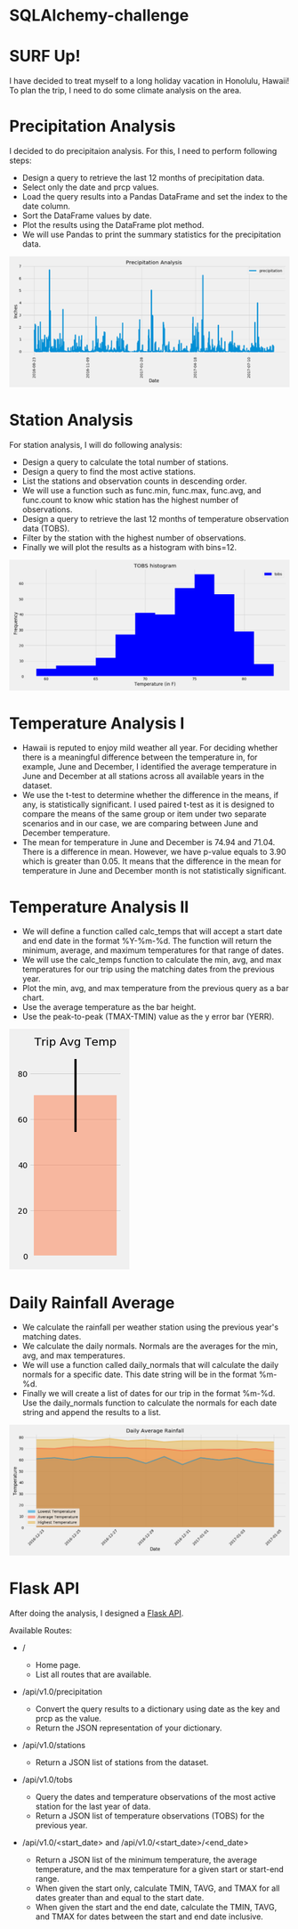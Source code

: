 # SQLAlchemy-challenge

# SURF Up!

I have decided to treat myself to a long holiday vacation in Honolulu, Hawaii! To plan the trip, I need to do some climate analysis on the area.


# Precipitation Analysis

I decided to do precipitaion analysis. For this, I need to perform following steps:

* Design a query to retrieve the last 12 months of precipitation data.
* Select only the date and prcp values.
* Load the query results into a Pandas DataFrame and set the index to the date column.
* Sort the DataFrame values by date.
* Plot the results using the DataFrame plot method.
* We will use Pandas to print the summary statistics for the precipitation data.


![surfup](https://github.com/UoT-Bootcamp/SQLAlchemy-challenge/blob/master/Images/precipitation_analysis.png)


# Station Analysis

For station analysis, I will do following analysis:

* Design a query to calculate the total number of stations.
* Design a query to find the most active stations.
* List the stations and observation counts in descending order.
* We will use a function such as func.min, func.max, func.avg, and func.count to know whic station has the highest number of observations.
* Design a query to retrieve the last 12 months of temperature observation data (TOBS).
* Filter by the station with the highest number of observations.
* Finally we will plot the results as a histogram with bins=12.


![surfup](https://github.com/UoT-Bootcamp/SQLAlchemy-challenge/blob/master/Images/tobs_histogram.png)


# Temperature Analysis I

* Hawaii is reputed to enjoy mild weather all year. For deciding whether there is a meaningful difference between the temperature in, for example, June and December, I identified the average temperature in June and December at all stations across all available years in the dataset. 
* We use the t-test to determine whether the difference in the means, if any, is statistically significant. I used paired t-test as it is designed to compare the means of the same group or item under two separate scenarios and in our case, we are comparing between June and December temperature.
* The mean for temperature in June and December is 74.94 and 71.04. There is a difference in mean. However, we have p-value equals to 3.90 which is greater than 0.05. It means that the difference in the mean for temperature in June and December month is not statistically significant. 


# Temperature Analysis II

* We will define a function called calc_temps that will accept a start date and end date in the format %Y-%m-%d. The function will return the minimum, average, and maximum temperatures for that range of dates.
* We will use the calc_temps function to calculate the min, avg, and max temperatures for our trip using the matching dates from the previous year.
* Plot the min, avg, and max temperature from the previous query as a bar chart.
* Use the average temperature as the bar height.
* Use the peak-to-peak (TMAX-TMIN) value as the y error bar (YERR).


![surfup](https://github.com/UoT-Bootcamp/SQLAlchemy-challenge/blob/master/Images/trip_avg_temp.png)


# Daily Rainfall Average

* We calculate the rainfall per weather station using the previous year's matching dates.
* We calculate the daily normals. Normals are the averages for the min, avg, and max temperatures.
* We will use a function called daily_normals that will calculate the daily normals for a specific date. This date string will be in the format %m-%d. 
* Finally we will create a list of dates for our trip in the format %m-%d. Use the daily_normals function to calculate the normals for each date string and append the results to a list.


![surfup](https://github.com/UoT-Bootcamp/SQLAlchemy-challenge/blob/master/Images/daily_average_rainfall.png)


# Flask API

After doing the analysis, I designed a [Flask API](https://github.com/UoT-Bootcamp/SQLAlchemy-challenge/blob/master/app.py).

Available Routes:

* /
  * Home page.
  * List all routes that are available.


* /api/v1.0/precipitation
    * Convert the query results to a dictionary using date as the key and prcp as the value.
    * Return the JSON representation of your dictionary.


* /api/v1.0/stations
    * Return a JSON list of stations from the dataset.


* /api/v1.0/tobs
    * Query the dates and temperature observations of the most active station for the last year of data.
    * Return a JSON list of temperature observations (TOBS) for the previous year.


* /api/v1.0/&#60;start_date&#62; and /api/v1.0/&#60;start_date&#62;/&#60;end_date&#62;
    * Return a JSON list of the minimum temperature, the average temperature, and the max temperature for a given start or start-end range.
    * When given the start only, calculate TMIN, TAVG, and TMAX for all dates greater than and equal to the start date.
    * When given the start and the end date, calculate the TMIN, TAVG, and TMAX for dates between the start and end date inclusive.
  
